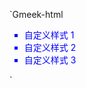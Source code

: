 `Gmeek-html  
<ul style="list-style-type: square; color: blue;">  
    <li>自定义样式 1</li>  
    <li>自定义样式 2</li>  
    <li>自定义样式 3</li>  
</ul>  `